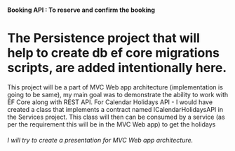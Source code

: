 #### Booking API : To reserve and confirm the booking 

# The Persistence project that will help to create db ef core migrations scripts, are added intentionally here. 
This project will be a part of MVC Web app architecture (implementation is going to be same), my main goal was to demonstrate the ability to work with EF Core along with REST API.
For Calendar Holidays API - I would have created a class that implements a contract named ICalendarHolidaysAPI in the Services project. This class will then can be consumed by a service (as per the requirement this will be in the MVC Web app) to get the holidays

###### I will try to create a presentation for MVC Web app architecture.
